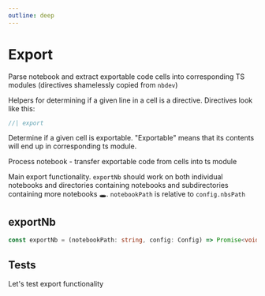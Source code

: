 ```yaml
---
outline: deep
---
```


# Export

Parse notebook and extract exportable code cells into corresponding TS modules
(directives shamelessly copied from `nbdev`)

Helpers for determining if a given line in a cell is a directive. Directives
look like this:

```ts
//| export
```

Determine if a given cell is exportable. "Exportable" means that its contents
will end up in corresponding ts module.

Process notebook - transfer exportable code from cells into ts module

Main export functionality. `exportNb` should work on both individual notebooks
and directories containing notebooks and subdirectories containing more
notebooks 🕳. `notebookPath` is relative to `config.nbsPath`

## exportNb

```typescript
const exportNb = (notebookPath: string, config: Config) => Promise<void>;
```

## Tests

Let's test export functionality
